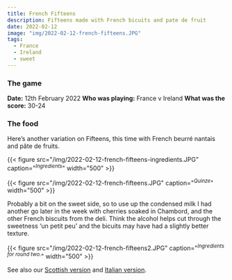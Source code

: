 ```yaml
---
title: French Fifteens
description: Fifteens made with French bicuits and pate de fruit
date: 2022-02-12
image: "img/2022-02-12-french-fifteens.JPG"
tags:
  - France
  - Ireland
  - sweet
---
```


### The game

**Date:** 12th February 2022
**Who was playing:** France v Ireland
**What was the score:** 30-24

### The food

Here’s another variation on Fifteens, this time with French beurré nantais and pâte de fruits.

{{< figure src="/img/2022-02-12-french-fifteens-ingredients.JPG" caption="<sup>*Ingredients*</sup>" width="500" >}}

{{< figure src="/img/2022-02-12-french-fifteens.JPG" caption="<sup>*Quinze*</sup>" width="500" >}}

Probably a bit on the sweet side, so to use up the condensed milk I had another go later in the week with cherries soaked in Chambord, and the other French biscuits from the deli. Think the alcohol helps cut through the sweetness ‘un petit peu’ and the bicuits may have had a slightly better texture.

{{< figure src="/img/2022-02-12-french-fifteens2.JPG" caption="<sup>*Ingredients for round two.*</sup>" width="500" >}}

See also our [Scottish version](/posts/2019-02-09-scottish-fifteens) and [Italian version](/posts/2015-02-07-italian-fifteens).



